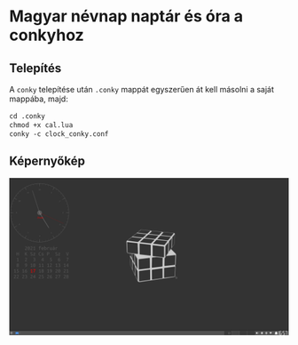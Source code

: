# Magyar névnap naptár és óra a conkyhoz

## Telepítés

A `conky` telepítése után `.conky` mappát egyszerűen át kell másolni a saját mappába, majd:

```
cd .conky
chmod +x cal.lua
conky -c clock_conky.conf 
```
## Képernyőkép

![Képernyőkép](Képernyőkép_2021-02-17_16-57-24.png)
